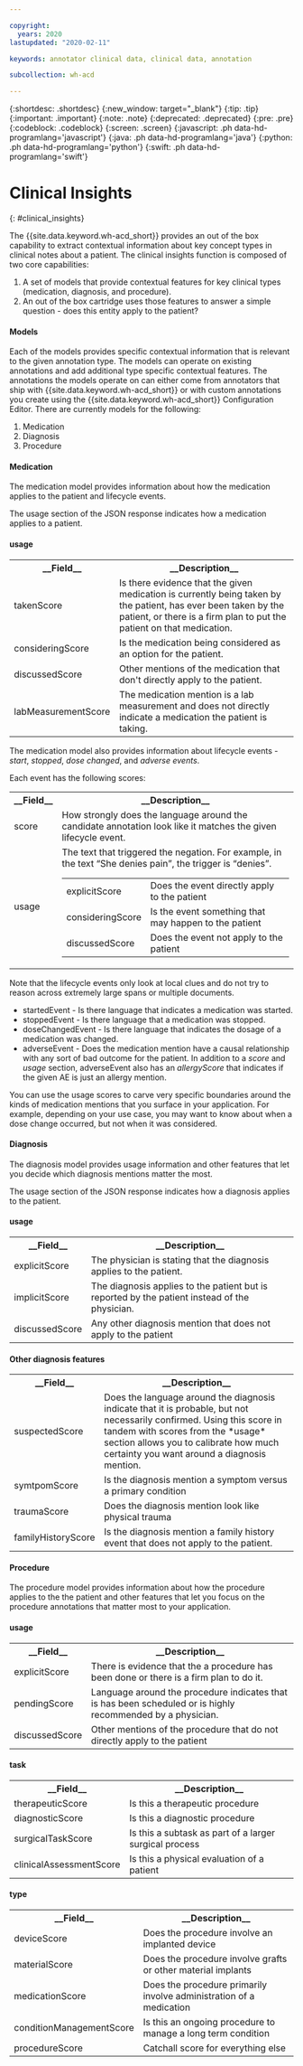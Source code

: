 ```yaml
---

copyright:
  years: 2020
lastupdated: "2020-02-11"

keywords: annotator clinical data, clinical data, annotation

subcollection: wh-acd

---
```


{:shortdesc: .shortdesc}
{:new_window: target="_blank"}
{:tip: .tip}
{:important: .important}
{:note: .note}
{:deprecated: .deprecated}
{:pre: .pre}
{:codeblock: .codeblock}
{:screen: .screen}
{:javascript: .ph data-hd-programlang='javascript'}
{:java: .ph data-hd-programlang='java'}
{:python: .ph data-hd-programlang='python'}
{:swift: .ph data-hd-programlang='swift'}

# Clinical Insights
{: #clinical_insights}

The {{site.data.keyword.wh-acd_short}} provides an out of the box capability to extract contextual information about key concept types in clinical notes about a patient.  The clinical insights function is composed of two core capabilities:

1. A set of models that provide contextual features for key clinical types (medication, diagnosis, and procedure).
2. An out of the box cartridge uses those features to answer a simple question - does this entity apply to the patient?

<h4>Models</h4>

Each of the models provides specific contextual information that is relevant to the given annotation type.  The models can operate on existing annotations and add additional type specific contextual features.  The annotations the models operate on can either come from annotators that ship with {{site.data.keyword.wh-acd_short}} or with custom annotations you create using the {{site.data.keyword.wh-acd_short}} Configuration Editor.  There are currently models for the following:

1. Medication
2. Diagnosis
3. Procedure

<h4>Medication</h4>

The medication model provides information about how the medication applies to the patient and lifecycle events.

The usage section of the JSON response indicates how a medication applies to a patient.

<h4>usage</h4>

<table>
<tr><th>__Field__</th><th>__Description__</th></tr>
</tr><td>takenScore</td><td>Is there evidence that the given medication is currently being taken by the patient, has ever been taken by the patient, or there is a firm plan to put the patient on that medication.</td></tr>
<tr><td>consideringScore</td><td>Is the medication being considered as an option for the patient.</td></tr>
<tr><td>discussedScore</td><td>Other mentions of the medication that don't directly apply to the patient.</td></tr>
<tr><td>labMeasurementScore</td><td>The medication mention is a lab measurement and does not directly indicate a medication the patient is taking.</td></tr>
</table>

The medication model also provides information about lifecycle events - *start*, *stopped*, *dose changed*, and *adverse events*.

Each event has the following scores:

<table>
<tr><th>__Field__</th><th>__Description__</th></tr>
</tr><td>score</td><td>How strongly does the language around the candidate annotation look like it matches the given lifecycle event.</td></tr>
<tr><td>usage</td><td>The text that triggered the negation. For example, in the text <q>She denies pain</q>, the trigger is <q>denies</q>.
<table role="presentation"><tbody>
  <tr><td>explicitScore</td><td>Does the event directly apply to the patient</td></tr>
  <tr><td>consideringScore</td><td>Is the event something that may happen to the patient</td></tr>
  <tr><td>discussedScore</td><td>Does the event not apply to the patient</td></tr>
</tbody></table></td></tr>
</table>

Note that the lifecycle events only look at local clues and do not try to reason across extremely large spans or multiple documents.  

* startedEvent - Is there language that indicates a medication was started.
* stoppedEvent - Is there language that a medication was stopped.
* doseChangedEvent - Is there language that indicates the dosage of a medication was changed.
* adverseEvent - Does the medication mention have a causal relationship with any sort of bad outcome for the patient.  In addition to a *score* and *usage* section, adverseEvent also has an *allergyScore* that indicates if the given AE is just an allergy mention.

You can use the usage scores to carve very specific boundaries around the kinds of medication mentions that you surface in your application.  For example, depending on your use case, you may want to know about when a dose change occurred, but not when it was considered.

<h4>Diagnosis</h4>

The diagnosis model provides usage information and other features that let you decide which diagnosis mentions matter the most.

The usage section of the JSON response indicates how a diagnosis applies to the patient.

<h4>usage</h4>

<table>
<tr><th>__Field__</th><th>__Description__</th></tr>

</tr><td>explicitScore</td><td>The physician is stating that the diagnosis applies to the patient.</td></tr>
<tr><td>implicitScore</td><td>The diagnosis applies to the patient but is reported by the patient instead of the physician.</td></tr>
<tr><td>discussedScore</td><td>Any other diagnosis mention that does not apply to the patient</td></tr>
</table>

<h4>Other diagnosis features</h4>
<table>
<tr><th>__Field__</th><th>__Description__</th></tr>
</tr><td>suspectedScore</td><td>Does the language around the diagnosis indicate that it is probable, but not necessarily confirmed.  Using this score in tandem with scores from the *usage* section allows you to calibrate how much certainty you want around a diagnosis mention.  </td></tr>
</tr><td>symtpomScore</td><td>Is the diagnosis mention a symptom versus a primary condition</td></tr>
</tr><td>traumaScore</td><td>Does the diagnosis mention look like physical trauma</td></tr>
</tr><td>familyHistoryScore</td><td>Is the diagnosis mention a family history event that does not apply to the patient.</td></tr>
</table>


<h4>Procedure</h4>

The procedure model provides information about how the procedure applies to the the patient and other features that let you focus on the procedure annotations that matter most to your application.

<h4>usage</h4>

<table>
<tr><th>__Field__</th><th>__Description__</th></tr>
</tr><td>explicitScore</td><td>There is evidence that the a procedure has been done or there is a firm plan to do it.</td></tr>
<tr><td>pendingScore</td><td>Language around the procedure indicates that is has been scheduled or is highly recommended by a physician.</td></tr>
<tr><td>discussedScore</td><td>Other mentions of the procedure that do not directly apply to the patient</td></tr>
</table>


<h4>task</h4>

<table> 
<tr><th>__Field__</th><th>__Description__</th></tr>
</tr><td>therapeuticScore</td><td>Is this a therapeutic procedure</td></tr>
<tr><td>diagnosticScore</td><td>Is this a diagnostic procedure</td></tr>
<tr><td>surgicalTaskScore</td><td>Is this a subtask as part of a larger surgical process</td></tr>
<tr><td>clinicalAssessmentScore</td><td>Is this a physical evaluation of a patient</td></tr>
</table>

<h4>type</h4>

<table>
<tr><th>__Field__</th><th>__Description__</th></tr>
</tr><td>deviceScore</td><td>Does the procedure involve an implanted device</td></tr>
<tr><td>materialScore</td><td>Does the procedure involve grafts or other material implants</td></tr>
<tr><td>medicationScore</td><td>Does the procedure primarily involve administration of a medication </td></tr>
<tr><td>conditionManagementScore</td><td>Is this an ongoing procedure to manage a long term condition</td></tr>
<tr><td>procedureScore</td><td>Catchall score for everything else</td></tr>
</table>
